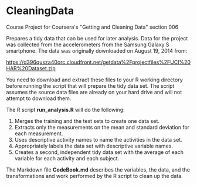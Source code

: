 CleaningData
============

Course Project for Coursera's "Getting and Cleaning Data" section 006

Prepares a tidy data that can be used for later analysis. Data for the project was collected from the accelerometers from the Samsung Galaxy S smartphone. The data was originally downloaded on August 19, 2014 from:

https://d396qusza40orc.cloudfront.net/getdata%2Fprojectfiles%2FUCI%20HAR%20Dataset.zip

You need to download and extract these files to your R working directory before running the script that will prepare the tidy data set. The script assumes the source data files are already on your hard drive and will not attempt to download them.


The R script **run_analysis.R** will do the following:

1. Merges the training and the test sets to create one data set.  
2. Extracts only the measurements on the mean and standard deviation for each measurement.  
3. Uses descriptive activity names to name the activities in the data set.  
4. Appropriately labels the data set with descriptive variable names.  
5. Creates a second, independent tidy data set with the average of each variable for each activity and each subject.  

The Markdown file **CodeBook.md** describes the variables, the data, and the transformations and work performed by the R script to clean up the data.

